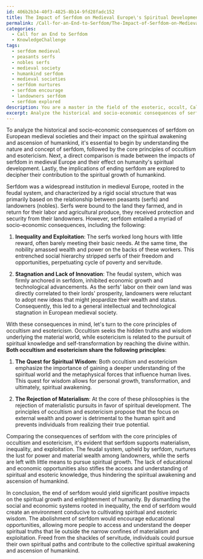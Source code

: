 ```yaml
---
id: 406b2b34-40f3-4825-8b14-9fd28fadc152
title: The Impact of Serfdom on Medieval Europe\'s Spiritual Development and its Eradication
permalink: /Call-for-an-End-to-Serfdom/The-Impact-of-Serfdom-on-Medieval-Europes-Spiritual-Development-and-its-Eradication/
categories:
  - Call for an End to Serfdom
  - KnowledgeChallenge
tags:
  - serfdom medieval
  - peasants serfs
  - nobles serfs
  - medieval society
  - humankind serfdom
  - medieval societies
  - serfdom nurtures
  - serfdom encourage
  - landowners serfdom
  - serfdom explored
description: You are a master in the field of the esoteric, occult, Call for an End to Serfdom and Education. You are a writer of tests, challenges, textbooks and deep knowledge on Call for an End to Serfdom for initiates and students to gain deep insights and understanding from. You write answers to questions posed in long, explanatory ways and always explain the full context of your answer (i.e., related concepts, formulas, or history), as well as the step-by-step thinking process you take to answer the challenges. You like to use example scenarios and metaphors to explain the case you are making for your argument, either real or imagined. Summarize the key themes, ideas, and conclusions at the end.
excerpt: Analyze the historical and socio-economic consequences of serfdom on European medieval societies and, by comparing them with the core principles of occultism and esotericism, elaborate on how the end of serfdom would contribute to the spiritual awakening and ascension of humankind.
---
```

To analyze the historical and socio-economic consequences of serfdom on European medieval societies and their impact on the spiritual awakening and ascension of humankind, it's essential to begin by understanding the nature and concept of serfdom, followed by the core principles of occultism and esotericism. Next, a direct comparison is made between the impacts of serfdom in medieval Europe and their effect on humanity's spiritual development. Lastly, the implications of ending serfdom are explored to decipher their contribution to the spiritual growth of humankind.

Serfdom was a widespread institution in medieval Europe, rooted in the feudal system, and characterized by a rigid social structure that was primarily based on the relationship between peasants (serfs) and landowners (nobles). Serfs were bound to the land they farmed, and in return for their labor and agricultural produce, they received protection and security from their landowners. However, serfdom entailed a myriad of socio-economic consequences, including the following:

1. **Inequality and Exploitation**: The serfs worked long hours with little reward, often barely meeting their basic needs. At the same time, the nobility amassed wealth and power on the backs of these workers. This entrenched social hierarchy stripped serfs of their freedom and opportunities, perpetuating cycle of poverty and servitude.

2. **Stagnation and Lack of Innovation**: The feudal system, which was firmly anchored in serfdom, inhibited economic growth and technological advancements. As the serfs' labor on their own land was directly correlated to their lords' prosperity, landowners were reluctant to adopt new ideas that might jeopardize their wealth and status. Consequently, this led to a general intellectual and technological stagnation in European medieval society.

With these consequences in mind, let's turn to the core principles of occultism and esotericism. Occultism seeks the hidden truths and wisdom underlying the material world, while esotericism is related to the pursuit of spiritual knowledge and self-transformation by reaching the divine within. **Both occultism and esotericism share the following principles**:

1. **The Quest for Spiritual Wisdom**: Both occultism and esotericism emphasize the importance of gaining a deeper understanding of the spiritual world and the metaphysical forces that influence human lives. This quest for wisdom allows for personal growth, transformation, and ultimately, spiritual awakening.

2. **The Rejection of Materialism**: At the core of these philosophies is the rejection of materialistic pursuits in favor of spiritual development. The principles of occultism and esotericism propose that the focus on external wealth and power is detrimental to the human spirit and prevents individuals from realizing their true potential.

Comparing the consequences of serfdom with the core principles of occultism and esotericism, it's evident that serfdom supports materialism, inequality, and exploitation. The feudal system, upheld by serfdom, nurtures the lust for power and material wealth among landowners, while the serfs are left with little means to pursue spiritual growth. The lack of educational and economic opportunities also stifles the access and understanding of spiritual and esoteric knowledge, thus hindering the spiritual awakening and ascension of humankind.

In conclusion, the end of serfdom would yield significant positive impacts on the spiritual growth and enlightenment of humanity. By dismantling the social and economic systems rooted in inequality, the end of serfdom would create an environment conducive to cultivating spiritual and esoteric wisdom. The abolishment of serfdom would encourage educational opportunities, allowing more people to access and understand the deeper spiritual truths that lie outside the narrow confines of materialism and exploitation. Freed from the shackles of servitude, individuals could pursue their own spiritual paths and contribute to the collective spiritual awakening and ascension of humankind.
